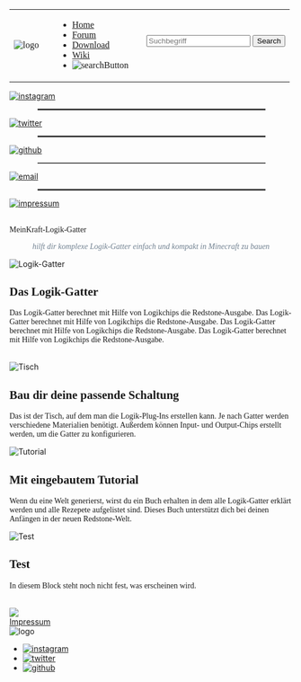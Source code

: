 <head>    <script src="scripts/model3d.js"></script></head>

<body>
    <div class="header">
        <nav>
            <table class="header" style="font-family: 'Cabin Sketch', cursive;">
                <tr>
                    <td class="logo"><img src="images/logo_ohneText.png" class="logo" alt="logo" /></td>
                    <td class="savespace"></td>
                    <td>
                        <ul class="nav-links">
                            <li class="header" id="active"><a class="active" href="">Home</a></li>
                            <li class="header"><a href="http://meinkraft-logik-gatter.xobor.de/">Forum</a></li>
                            <li class="header"><a href="">Download</a></li>
                            <li class="header"><a href="">Wiki</a></li>
                            <li class="header"><img src="images/lupe.png" class="suchfeld" alt="searchButton" id="searchIcon" /></li>
                        </ul>
                    </td>
                    <td>
                        <div class="dropdown">
                            <div class="line1"></div>
                            <div class="line2"></div>
                            <div class="line3"></div>
                        </div>
                    </td>
                    <td>
                        <div id="searchDiv">
                            <form id="search" method="get" action="ForumHub.html" >
                                <input type="search" name="q" id="suchbegriff" placeholder="Suchbegriff" class="mcButton" style="text-shadow: none;" />
                                <input type="submit" value="Search" class="mcButton" />
                            </form>
                        </div>
                    </td>
                </tr>
            </table>
        </nav>
    </div>
    <article>
        <div class="sidebar">
            <a href="" target="_blank"><img src="images/instagram-logo.png" class="sidebar" alt="instagram" /></a>
            <br /><hr style="border: solid #555555 1.25px; height: 1px; width: 80%; margin-left:10%" />
            <a href="" target="_blank"><img src="images/twitter-logo.png" class="sidebar" alt="twitter" /></a>
            <br /><hr style="border: solid #555555 1.25px; height: 0.5px; width: 80%; margin-left:10%" />
            <a href="https://github.com/Gnuhry/PM_TINF19AI2" target="_blank"><img src="https://seeklogo.net/wp-content/uploads/2015/09/github-mark-logo-200x200.png" class="sidebar" alt="github" /></a>
            <br /><hr style="border: solid #555555 1.25px; height: 0.5px; width: 80%; margin-left:10%" />
            <a href="mailto:silas.wessely@gmx.de"><img src="images/email-logo.png" class="sidebar" alt="email" /></a>
            <br /><hr style="border: solid #555555 1.25px; height: 0.5px; width: 80%; margin-left:10%" />
            <a href=""><img src="https://img.icons8.com/ios/500/info.png" class="sidebar" alt="impressum" /></a>
            <br /><br />
        </div>
        <div class="preview">
            <p class="seitenüberschrift" style="font-family: MCButton;">MeinKraft-Logik-Gatter</p>
            <p class="unterüberschrift" style="font-family: MCButton; text-align: center; color: slategray;"><i>hilft dir komplexe Logik-Gatter einfach und kompakt in Minecraft zu bauen</i></p>
            <div class="hr">
            </div>
            <div class="seitenbreite">
                <div class="previewWindow" id="logicGate">
                <!--<div class="sketchfab-embed-wrapper">
                    <iframe title="A 3D model" width="200" height="200" src="https://sketchfab.com/models/1c283073f3bb414d883383867577522c/embed?camera=0&amp;ui_controls=1&amp;ui_infos=1&amp;ui_inspector=1&amp;ui_stop=1&amp;ui_watermark=1&amp;ui_watermark_link=1" frameborder="0" allow="autoplay; fullscreen; vr" mozallowfullscreen="true" webkitallowfullscreen="true"></iframe>
                </div>-->
                <!--<model-3d background-color="rgba(0,0,0,0)" src="/models/scene.gltf"></model-3d>-->
                         <img src="images/logicBlock-Logo3d2.png" alt="Logik-Gatter" id="logicPic" onmouseover='glowingOn();' onmouseout='glowingOff();' />
                    </div>
                <div id="logicInvis">
                     <h2 style="font-family: 'Cabin Sketch', cursive;">Das Logik-Gatter</h2>
                     <p id="beschreibung" style="font-family: 'Amatic SC', cursive;">
                        Das Logik-Gatter berechnet mit Hilfe von Logikchips die Redstone-Ausgabe. Das Logik-Gatter berechnet mit Hilfe von Logikchips die Redstone-Ausgabe.
                        Das Logik-Gatter berechnet mit Hilfe von Logikchips die Redstone-Ausgabe. Das Logik-Gatter berechnet mit Hilfe von Logikchips die Redstone-Ausgabe.
                     </p>
                </div>
                <br />
            </div>
            <div class="seitenbreite">
                <div class="previewWindow" id="table">
                    <img src="images/logic-gate.jpg" alt="Tisch" id="tablePic" />
                </div>
                <div id="tableInvis">
                    <h2 style="font-family: 'Cabin Sketch', cursive;">Bau dir deine passende Schaltung</h2>
                    <p id="beschreibung" style="font-family: 'Amatic SC', cursive;">
                        Das ist der Tisch, auf dem man die Logik-Plug-Ins erstellen kann. Je nach Gatter werden verschiedene Materialien benötigt.
                        Außerdem können Input- und Output-Chips erstellt werden, um die Gatter zu konfigurieren.
                    </p>
                </div>
            </div>
            <div class="seitenbreite">
                <div class="previewWindow" id="tutorial">
                    <img src="images/logic-gate.jpg" alt="Tutorial" id="tutorialPic" />
                </div>
                <div id="tutorialInvis">
                    <h2 style="font-family: 'Cabin Sketch', cursive;">Mit eingebautem Tutorial</h2>
                    <p id="beschreibung" style="font-family: 'Amatic SC', cursive;">
                        Wenn du eine Welt generierst, wirst du ein Buch erhalten in dem alle Logik-Gatter erklärt werden und alle Rezepete aufgelistet sind.
                        Dieses Buch unterstützt dich bei deinen Anfängen in der neuen Redstone-Welt.
                    </p>
                </div>
            </div>
            <div class="seitenbreite2">
                <div class="previewWindow" id="test">
                    <img src="images/logic-gate.jpg" alt="Test" id="testPic" />
                </div>
                <div id="testInvis">
                    <h2 style="font-family: 'Cabin Sketch', cursive;">Test</h2>
                    <p id="beschreibung" style="font-family: 'Amatic SC', cursive;">
                        In diesem Block steht noch nicht fest, was erscheinen wird.
                    </p>
                </div>
            </div>
            <br />
            <div>
                <img src="images/redstone.png" class="animationRestone" />
            </div>
        </div>
    </article>
    <div class="footer">
        <div class="impressum">
            <a style="text-align: center;" href="#" class="mcButton">Impressum</a>
        </div>
        <div class="footerMitte">
            <img src="images/logo.png" class="logoFooter" alt="logo" />
        </div>
        <div class="icons">
            <ul class="footer">
                <li class="footer"><a href="" target="_blank"><img src="images/instagram-logo.png" class="footer" alt="instagram" /></a></li>
                <li class="footer"><a href="" target="_blank"><img src="images/twitter-logo.png" class="footer" alt="twitter" /></a></li>
                <li class="footer"><a href="https://github.com/Gnuhry/PM_TINF19AI2" target="_blank"><img src="https://seeklogo.net/wp-content/uploads/2015/09/github-mark-logo-200x200.png" class="footer" alt="github" /></a></li>
            </ul>
        </div>
    </div>
    <script src="./app.js"></script>
</body>